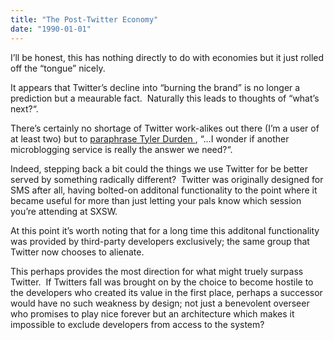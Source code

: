 ```yaml
---
title: "The Post-Twitter Economy"
date: "1990-01-01"
---
```


<div class="content">
<p>I’ll be honest, this has nothing directly to do with economies but it just
rolled off the “tongue” nicely.</p>
<p>It appears that Twitter’s decline into “burning the brand” is no longer a
prediction but a meaurable fact.  Naturally this leads to thoughts of “what’s
next?“.</p>
<p>There’s certainly no shortage of Twitter work-alikes out there (I’m a user of
at least two) but to <a href="http://www.imdb.com/title/tt0137523/quotes" target="_blank"> paraphrase Tyler Durden
</a> , “…I wonder if another
microblogging service is really the answer we need?“.</p>
<p>Indeed, stepping back a bit could the things we use Twitter for be better
served by something radically different?  Twitter was originally designed for
SMS after all, having bolted-on additonal functionality to the point where it
became useful for more than just letting your pals know which session you’re
attending at SXSW.</p>
<p>At this point it’s worth noting that for a long time this additonal
functionality was provided by third-party developers exclusively; the same
group that Twitter now chooses to alienate.</p>
<p>This perhaps provides the most direction for what might truely surpass
Twitter.  If Twitters fall was brought on by the choice to become hostile to
the developers who created its value in the first place, perhaps a successor
would have no such weakness by design; not just a benevolent overseer who
promises to play nice forever but an architecture which makes it impossible to
exclude developers from access to the system?</p>
</div>
